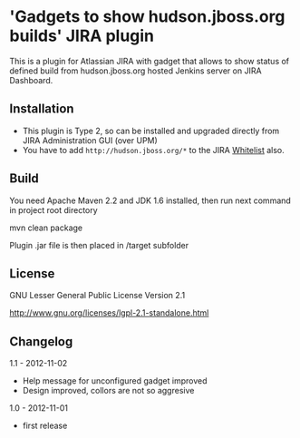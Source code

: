 'Gadgets to show hudson.jboss.org builds' JIRA plugin
=====================================================

This is a plugin for Atlassian JIRA with gadget that allows to show status of defined build from hudson.jboss.org hosted Jenkins server on JIRA Dashboard.

Installation
-------------
* This plugin is Type 2, so can be installed and upgraded directly from JIRA Administration GUI (over UPM) 
* You have to add `http://hudson.jboss.org/*` to the JIRA [Whitelist](https://confluence.atlassian.com/display/JIRA/Configuring+the+Whitelist) also.

Build
-------------
You need Apache Maven 2.2 and JDK 1.6 installed, then run next command in project root directory

mvn clean package

Plugin .jar file is then placed in /target subfolder

License
-------------
GNU Lesser General Public License Version 2.1

http://www.gnu.org/licenses/lgpl-2.1-standalone.html


Changelog
-------------

1.1 - 2012-11-02
- Help message for unconfigured gadget improved
- Design improved, collors are not so aggresive

1.0 - 2012-11-01
- first release

